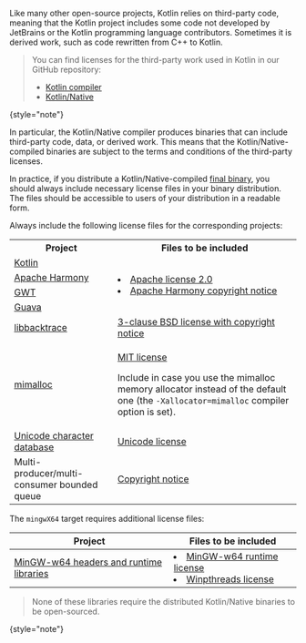 [//]: # (title: License files for the Kotlin/Native binaries)

Like many other open-source projects, Kotlin relies on third-party code, meaning that the Kotlin project includes some code
not developed by JetBrains or the Kotlin programming language contributors.
Sometimes it is derived work, such as code rewritten from C++ to Kotlin.

>  You can find licenses for the third-party work used in Kotlin in our GitHub repository:
>
> * [Kotlin compiler](https://github.com/JetBrains/kotlin/tree/master/license/third_party)
> * [Kotlin/Native](https://github.com/JetBrains/kotlin/tree/master/kotlin-native/licenses/third_party)
>
{style="note"}

In particular, the Kotlin/Native compiler produces binaries that can include third-party code, data, or derived work.
This means that the Kotlin/Native-compiled binaries are subject to the terms and conditions of the third-party licenses.

In practice, if you distribute a Kotlin/Native-compiled [final binary](https://www.jetbrains.com/help/kotlin-multiplatform-dev/multiplatform-build-native-binaries.html),
you should always include necessary license files in your binary distribution. The files should be accessible
to users of your distribution in a readable form.

Always include the following license files for the corresponding projects:

<table>
   <tr>
      <th>Project</th>
      <th>Files to be included</th>
   </tr>
   <tr>
        <td><a href="https://kotlinlang.org/">Kotlin</a></td>
        <td rowspan="4">
         <list>
            <li><a href="https://github.com/JetBrains/kotlin/blob/master/license/LICENSE.txt">Apache license 2.0</a></li>
            <li><a href="https://github.com/JetBrains/kotlin/blob/master/kotlin-native/licenses/third_party/harmony_NOTICE.txt">Apache Harmony copyright notice</a></li>
         </list>
        </td>
   </tr>
   <tr>
        <td><a href="https://harmony.apache.org/">Apache Harmony</a></td>
   </tr>
   <tr>
        <td><a href="https://www.gwtproject.org/">GWT</a></td>
   </tr>
   <tr>
        <td><a href="https://guava.dev">Guava</a></td>
   </tr>
   <tr>
        <td><a href="https://github.com/ianlancetaylor/libbacktrace">libbacktrace</a></td>
        <td><a href="https://github.com/JetBrains/kotlin/blob/master/kotlin-native/licenses/third_party/libbacktrace_LICENSE.txt">3-clause BSD license with copyright notice</a></td>
   </tr>
   <tr>
        <td><a href="https://github.com/microsoft/mimalloc">mimalloc</a></td>
        <td>
          <p><a href="https://github.com/JetBrains/kotlin/blob/master/kotlin-native/licenses/third_party/mimalloc_LICENSE.txt">MIT license</a></p>
          <p>Include in case you use the mimalloc memory allocator instead of the default one (the <code>-Xallocator=mimalloc</code> compiler option is set).</p>
        </td>
   </tr>
   <tr>
        <td><a href="https://www.unicode.org/">Unicode character database</a></td>
        <td><a href="https://github.com/JetBrains/kotlin/blob/master/kotlin-native/licenses/third_party/unicode_LICENSE.txt">Unicode license</a></td>
   </tr>
   <tr>
        <td>Multi-producer/multi-consumer bounded queue</td>
        <td><a href="https://github.com/JetBrains/kotlin/blob/master/kotlin-native/licenses/third_party/mpmc_queue_LICENSE.txt">Copyright notice</a></td>
   </tr>
</table>

The `mingwX64` target requires additional license files:

| Project                                                               | Files to be included                                                                                                                                                                                                                                                                                                              | 
|-----------------------------------------------------------------------|-----------------------------------------------------------------------------------------------------------------------------------------------------------------------------------------------------------------------------------------------------------------------------------------------------------------------------------|
| [MinGW-w64 headers and runtime libraries](https://www.mingw-w64.org/) | <list><li><a href="https://sourceforge.net/p/mingw-w64/mingw-w64/ci/master/tree/COPYING.MinGW-w64-runtime/COPYING.MinGW-w64-runtime.txt">MinGW-w64 runtime license</a></li><li><a href="https://sourceforge.net/p/mingw-w64/mingw-w64/ci/master/tree/mingw-w64-libraries/winpthreads/COPYING">Winpthreads license</a></li></list> |

> None of these libraries require the distributed Kotlin/Native binaries to be open-sourced.
>
{style="note"}
